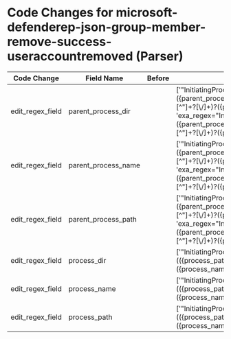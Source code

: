 # Code Changes for microsoft-defenderep-json-group-member-remove-success-useraccountremoved (Parser)

| Code Change | Field Name | Before | After |
|-------------|------------|--------|-------|
| edit_regex_field | parent_process_dir |  | ['"InitiatingProcessParentFileName":"({parent_process_path}({parent_process_dir}[^"]+?[\\\/]+)?({parent_process_name}[^"\\\/]+))"', 'exa_regex="InitiatingProcessParentFileName":"({parent_process_path}({parent_process_dir}[^"]+?[\\\/]+)?({parent_process_name}[^"\\\/]+))"'] |
| edit_regex_field | parent_process_name |  | ['"InitiatingProcessParentFileName":"({parent_process_path}({parent_process_dir}[^"]+?[\\\/]+)?({parent_process_name}[^"\\\/]+))"', 'exa_regex="InitiatingProcessParentFileName":"({parent_process_path}({parent_process_dir}[^"]+?[\\\/]+)?({parent_process_name}[^"\\\/]+))"'] |
| edit_regex_field | parent_process_path |  | ['"InitiatingProcessParentFileName":"({parent_process_path}({parent_process_dir}[^"]+?[\\\/]+)?({parent_process_name}[^"\\\/]+))"', 'exa_regex="InitiatingProcessParentFileName":"({parent_process_path}({parent_process_dir}[^"]+?[\\\/]+)?({parent_process_name}[^"\\\/]+))"'] |
| edit_regex_field | process_dir |  | ['"InitiatingProcessFolderPath":\s*"(({process_path}({process_dir}[^"]+?[\\\/]+)({process_name}[^"\\\/]+(\.exe)))|({=process_dir}[^"]+))"', 'exa_json_path=$..InitiatingProcessFolderPath,exa_regex=^(({process_path}({process_dir}[^"]+?[\\\/]+)({process_name}[^"\\\/]+(\.exe)))|({=process_dir}[^"]+))$'] |
| edit_regex_field | process_name |  | ['"InitiatingProcessFolderPath":\s*"(({process_path}({process_dir}[^"]+?[\\\/]+)({process_name}[^"\\\/]+(\.exe)))|({=process_dir}[^"]+))"', 'InitiatingProcessFileName":\s*"({process_name}[^"]+)"', 'exa_json_path=$..InitiatingProcessFolderPath,exa_regex=^(({process_path}({process_dir}[^"]+?[\\\/]+)({process_name}[^"\\\/]+(\.exe)))|({=process_dir}[^"]+))$'] |
| edit_regex_field | process_path |  | ['"InitiatingProcessFolderPath":\s*"(({process_path}({process_dir}[^"]+?[\\\/]+)({process_name}[^"\\\/]+(\.exe)))|({=process_dir}[^"]+))"', 'exa_json_path=$..InitiatingProcessFolderPath,exa_regex=^(({process_path}({process_dir}[^"]+?[\\\/]+)({process_name}[^"\\\/]+(\.exe)))|({=process_dir}[^"]+))$'] |